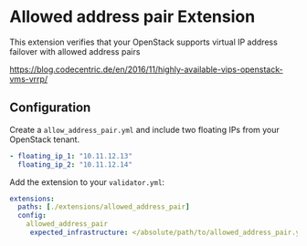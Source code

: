 # Allowed address pair Extension

This extension verifies that your OpenStack supports virtual IP address failover with allowed address pairs

https://blog.codecentric.de/en/2016/11/highly-available-vips-openstack-vms-vrrp/

## Configuration

Create a `allow_address_pair.yml` and include two floating IPs from your OpenStack tenant.

```yaml
- floating_ip_1: "10.11.12.13"
  floating_ip_2: "10.11.12.14"
```

Add the extension to your `validator.yml`:

```yaml
extensions:
  paths: [./extensions/allowed_address_pair]
  config:
    allowed_address_pair
     expected_infrastructure: </absolute/path/to/allowed_address_pair.yml>
```
